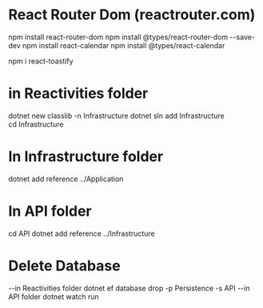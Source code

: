 # React Router Dom (reactrouter.com)

npm install react-router-dom
npm install @types/react-router-dom --save-dev
npm install react-calendar
npm install @types/react-calendar

npm i react-toastify

# in Reactivities folder
dotnet new classlib -n Infrastructure
dotnet sln add Infrastructure  
cd Infrastructure
# In Infrastructure folder
dotnet add reference ../Application

# In API folder
cd API
dotnet add reference ../Infrastructure


# Delete Database
--in Reactivities folder
dotnet ef database drop -p Persistence -s API
--in API folder
dotnet watch run